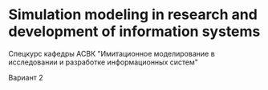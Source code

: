 # Simulation modeling in research and development of information systems
 Спецкурс кафедры АСВК "Имитационное моделирование в исследовании и разработке информационных систем"
 
 Вариант 2
 
